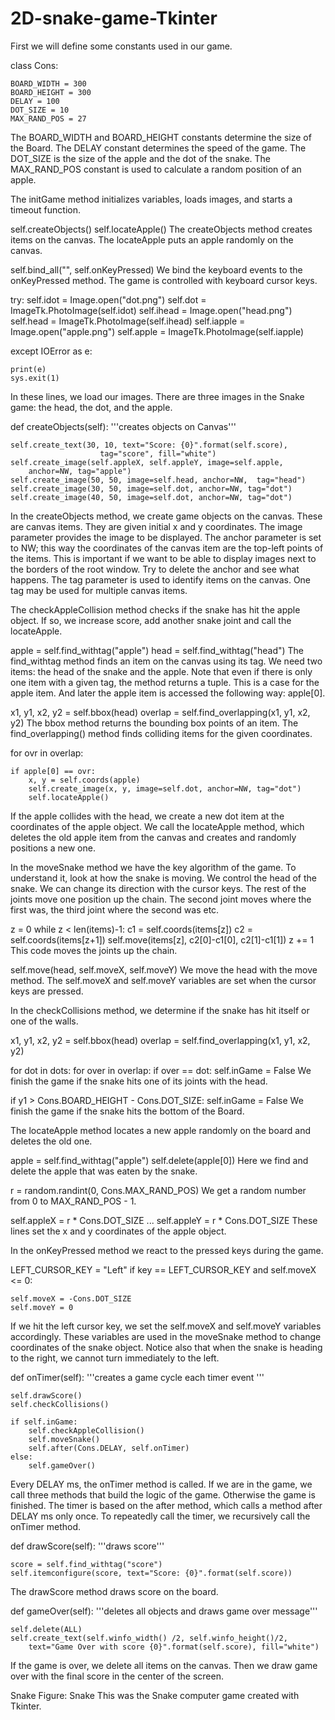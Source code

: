 # 2D-snake-game-Tkinter
First we will define some constants used in our game.


 
class Cons:

    BOARD_WIDTH = 300
    BOARD_HEIGHT = 300
    DELAY = 100
    DOT_SIZE = 10
    MAX_RAND_POS = 27
The BOARD_WIDTH and BOARD_HEIGHT constants determine the size of the Board. The DELAY constant determines the speed of the game. The DOT_SIZE is the size of the apple and the dot of the snake. The MAX_RAND_POS constant is used to calculate a random position of an apple.

The initGame method initializes variables, loads images, and starts a timeout function.

self.createObjects()
self.locateApple()
The createObjects method creates items on the canvas. The locateApple puts an apple randomly on the canvas.


 
self.bind_all("<Key>", self.onKeyPressed)
We bind the keyboard events to the onKeyPressed method. The game is controlled with keyboard cursor keys.

try:
    self.idot = Image.open("dot.png")
    self.dot = ImageTk.PhotoImage(self.idot)
    self.ihead = Image.open("head.png")
    self.head = ImageTk.PhotoImage(self.ihead)
    self.iapple = Image.open("apple.png")
    self.apple = ImageTk.PhotoImage(self.iapple)

except IOError as e:

    print(e)
    sys.exit(1)
In these lines, we load our images. There are three images in the Snake game: the head, the dot, and the apple.

def createObjects(self):
    '''creates objects on Canvas'''

    self.create_text(30, 10, text="Score: {0}".format(self.score),
                        tag="score", fill="white")
    self.create_image(self.appleX, self.appleY, image=self.apple,
        anchor=NW, tag="apple")
    self.create_image(50, 50, image=self.head, anchor=NW,  tag="head")
    self.create_image(30, 50, image=self.dot, anchor=NW, tag="dot")
    self.create_image(40, 50, image=self.dot, anchor=NW, tag="dot")

 
In the createObjects method, we create game objects on the canvas. These are canvas items. They are given initial x and y coordinates. The image parameter provides the image to be displayed. The anchor parameter is set to NW; this way the coordinates of the canvas item are the top-left points of the items. This is important if we want to be able to display images next to the borders of the root window. Try to delete the anchor and see what happens. The tag parameter is used to identify items on the canvas. One tag may be used for multiple canvas items.

The checkAppleCollision method checks if the snake has hit the apple object. If so, we increase score, add another snake joint and call the locateApple.

apple = self.find_withtag("apple")
head = self.find_withtag("head")
The find_withtag method finds an item on the canvas using its tag. We need two items: the head of the snake and the apple. Note that even if there is only one item with a given tag, the method returns a tuple. This is a case for the apple item. And later the apple item is accessed the following way: apple[0].

x1, y1, x2, y2 = self.bbox(head)
overlap = self.find_overlapping(x1, y1, x2, y2)
The bbox method returns the bounding box points of an item. The find_overlapping() method finds colliding items for the given coordinates.


 
for ovr in overlap:

    if apple[0] == ovr:
        x, y = self.coords(apple)
        self.create_image(x, y, image=self.dot, anchor=NW, tag="dot")
        self.locateApple()
If the apple collides with the head, we create a new dot item at the coordinates of the apple object. We call the locateApple method, which deletes the old apple item from the canvas and creates and randomly positions a new one.

In the moveSnake method we have the key algorithm of the game. To understand it, look at how the snake is moving. We control the head of the snake. We can change its direction with the cursor keys. The rest of the joints move one position up the chain. The second joint moves where the first was, the third joint where the second was etc.

z = 0
while z < len(items)-1:
    c1 = self.coords(items[z])
    c2 = self.coords(items[z+1])
    self.move(items[z], c2[0]-c1[0], c2[1]-c1[1])
    z += 1
This code moves the joints up the chain.

self.move(head, self.moveX, self.moveY)
We move the head with the move method. The self.moveX and self.moveY variables are set when the cursor keys are pressed.

In the checkCollisions method, we determine if the snake has hit itself or one of the walls.

x1, y1, x2, y2 = self.bbox(head)
overlap = self.find_overlapping(x1, y1, x2, y2)

for dot in dots:
    for over in overlap:
        if over == dot:
          self.inGame = False
We finish the game if the snake hits one of its joints with the head.


 
if y1 > Cons.BOARD_HEIGHT - Cons.DOT_SIZE:
    self.inGame = False
We finish the game if the snake hits the bottom of the Board.

The locateApple method locates a new apple randomly on the board and deletes the old one.

apple = self.find_withtag("apple")
self.delete(apple[0])
Here we find and delete the apple that was eaten by the snake.

r = random.randint(0, Cons.MAX_RAND_POS)
We get a random number from 0 to MAX_RAND_POS - 1.

self.appleX = r * Cons.DOT_SIZE
...
self.appleY = r * Cons.DOT_SIZE
These lines set the x and y coordinates of the apple object.

In the onKeyPressed method we react to the pressed keys during the game.

LEFT_CURSOR_KEY = "Left"
if key == LEFT_CURSOR_KEY and self.moveX <= 0:

    self.moveX = -Cons.DOT_SIZE
    self.moveY = 0
If we hit the left cursor key, we set the self.moveX and self.moveY variables accordingly. These variables are used in the moveSnake method to change coordinates of the snake object. Notice also that when the snake is heading to the right, we cannot turn immediately to the left.

def onTimer(self):
    '''creates a game cycle each timer event '''

    self.drawScore()
    self.checkCollisions()

    if self.inGame:
        self.checkAppleCollision()
        self.moveSnake()
        self.after(Cons.DELAY, self.onTimer)
    else:
        self.gameOver()

 
Every DELAY ms, the onTimer method is called. If we are in the game, we call three methods that build the logic of the game. Otherwise the game is finished. The timer is based on the after method, which calls a method after DELAY ms only once. To repeatedly call the timer, we recursively call the onTimer method.

def drawScore(self):
    '''draws score'''

    score = self.find_withtag("score")
    self.itemconfigure(score, text="Score: {0}".format(self.score))
The drawScore method draws score on the board.

def gameOver(self):
    '''deletes all objects and draws game over message'''

    self.delete(ALL)
    self.create_text(self.winfo_width() /2, self.winfo_height()/2,
        text="Game Over with score {0}".format(self.score), fill="white")
If the game is over, we delete all items on the canvas. Then we draw game over with the final score in the center of the screen.

Snake
Figure: Snake
This was the Snake computer game created with Tkinter.

